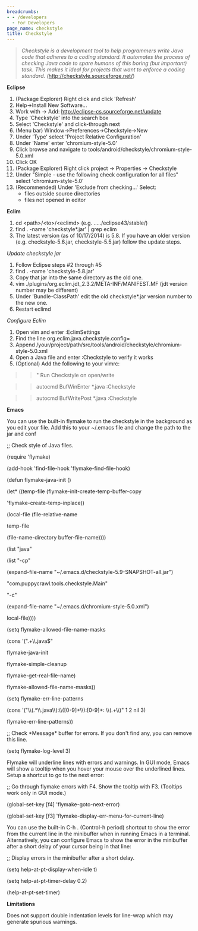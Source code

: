 ```yaml
---
breadcrumbs:
- - /developers
  - For Developers
page_name: checkstyle
title: Checkstyle
---
```


> *Checkstyle is a development tool to help programmers write Java code that
> adheres to a coding standard. It automates the process of checking Java code
> to spare humans of this boring (but important) task. This makes it ideal for
> projects that want to enforce a coding standard.
> (*<http://checkstyle.sourceforge.net/>)

**Eclipse**

1.  (Package Explorer) Right click and click 'Refresh'
2.  Help-&gt;Install New Software...
3.  Work with -&gt; Add: http://eclipse-cs.sourceforge.net/update
4.  Type 'Checkstyle' into the search box
5.  Select 'Checkstyle' and click-through next
6.  (Menu bar) Window-&gt;Preferences-&gt;Checkstyle-&gt;New
7.  Under 'Type' select 'Project Relative Configuration'
8.  Under 'Name' enter 'chromium-style-5.0'
9.  Click browse and navigate to
            tools/android/checkstyle/chromium-style-5.0.xml
10. Click OK
11. (Package Explorer) Right click project -&gt; Properties -&gt;
            Checkstyle
12. Under "Simple - use the following check configuration for all files"
            select 'chromium-style-5.0'
13. (Recommended) Under 'Exclude from checking...' Select:
    *   files outside source directories
    *   files not opened in editor

**Eclim**

1.  cd &lt;path&gt;/&lt;to&gt;/&lt;eclimd&gt; (e.g.
            ...../eclipse43/stable/)
2.  find . -name 'checkstyle\*.jar' | grep eclim
3.  The latest version (as of 10/17/2014) is 5.8. If you have an older
            version (e.g. checkstyle-5.6.jar, checkstyle-5.5.jar) follow the
            update steps.

*Update checkstyle jar*

1.  Follow Eclipse steps #2 through #5
2.  find . -name 'checkstyle-5.8.jar'
3.  Copy that jar into the same directory as the old one.
4.  vim ./plugins/org.eclim.jdt_2.3.2/META-INF/MANIFEST.MF (jdt version
            number may be different)
5.  Under 'Bundle-ClassPath' edit the old checkstyle\*.jar version
            number to the new one.
6.  Restart eclimd

*Configure Eclim*

1.  Open vim and enter :EclimSettings
2.  Find the line org.eclim.java.checkstyle.config=
3.  Append
            /your/project/path/src/tools/android/checkstyle/chromium-style-5.0.xml
4.  Open a Java file and enter :Checkstyle to verify it works
5.  (Optional) Add the following to your vimrc:

> > " Run Checkstyle on open/write

> > autocmd BufWinEnter \*.java :Checkstyle

> > autocmd BufWritePost \*.java :Checkstyle

**Emacs**

You can use the built-in flymake to run the checkstyle in the background as you
edit your file. Add this to your ~/.emacs file and change the path to the jar
and conf

;; Check style of Java files.

(require 'flymake)

(add-hook 'find-file-hook 'flymake-find-file-hook)

(defun flymake-java-init ()

(let\* ((temp-file (flymake-init-create-temp-buffer-copy

'flymake-create-temp-inplace))

(local-file (file-relative-name

temp-file

(file-name-directory buffer-file-name))))

(list "java"

(list "-cp"

(expand-file-name "~/.emacs.d/checkstyle-5.9-SNAPSHOT-all.jar")

"com.puppycrawl.tools.checkstyle.Main"

"-c"

(expand-file-name "~/.emacs.d/chromium-style-5.0.xml")

local-file))))

(setq flymake-allowed-file-name-masks

(cons '(".+\\\\.java$"

flymake-java-init

flymake-simple-cleanup

flymake-get-real-file-name)

flymake-allowed-file-name-masks))

(setq flymake-err-line-patterns

(cons '("\\\\(.\*\\\\.java\\\\):\\\\(\[0-9\]+\\\\):\[0-9\]+: \\\\(.+\\\\)" 1 2
nil 3)

flymake-err-line-patterns))

;; Check \*Message\* buffer for errors. If you don't find any, you can remove
this line.

(setq flymake-log-level 3)

Flymake will underline lines with errors and warnings. In GUI mode, Emacs will
show a tooltip when you hover your mouse over the underlined lines. Setup a
shortcut to go to the next error:

;; Go through flymake errors with F4. Show the tooltip with F3. (Tooltips work
only in GUI mode.)

(global-set-key \[f4\] 'flymake-goto-next-error)

(global-set-key \[f3\] 'flymake-display-err-menu-for-current-line)

You can use the built-in C-h . (Control-h period) shortcut to show the error
from the current line in the minibuffer when in running Emacs in a terminal.
Alternatively, you can configure Emacs to show the error in the minibuffer after
a short delay of your cursor being in that line:

;; Display errors in the minibuffer after a short delay.

(setq help-at-pt-display-when-idle t)

(setq help-at-pt-timer-delay 0.2)

(help-at-pt-set-timer)

**Limitations**

Does not support double indentation levels for line-wrap which may generate
spurious warnings.
